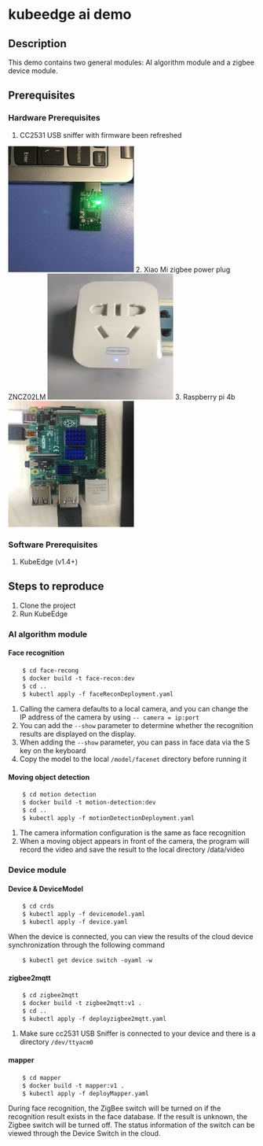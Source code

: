 # kubeedge ai demo
## Description
This demo contains two general modules: AI algorithm module and a zigbee device module.
## Prerequisites  
### Hardware Prerequisites  
1. CC2531 USB sniffer with firmware been refreshed
<img src="./image/cc2531.jpg" width=256 height=256 />
2. Xiao Mi zigbee power plug ZNCZ02LM
<img src="./image/switch.jpg" width=256 height=256 />  
3. Raspberry pi 4b 
<img src="./image/raspberrypi.jpg" width=256 height=256 /> 

### Software Prerequisites  
1. KubeEdge (v1.4+)
## Steps to reproduce
1. Clone the project 
2. Run KubeEdge
### AI algorithm module
#### Face recognition    
``` 
    $ cd face-recong  
    $ docker build -t face-recon:dev  
    $ cd ..
    $ kubectl apply -f faceReconDeployment.yaml
 ```  
1. Calling the camera defaults to a local camera, and you can change the IP address of the camera by using `-- camera = ip:port`  
2. You can add the `--show` parameter to determine whether the recognition results are displayed on the display.  
3. When adding the `--show` parameter, you can pass in face data via the S key on the keyboard  
4. Copy the model to the local `/model/facenet` directory before running it
#### Moving object detection  
``` 
    $ cd motion detection  
    $ docker build -t motion-detection:dev 
    $ cd ..
    $ kubectl apply -f motionDetectionDeployment.yaml
 ```    
1. The camera information configuration is the same as face recognition
2. When a moving object appears in front of the camera, the program will record the video and save the result to the local directory /data/video
### Device module
#### Device & DeviceModel
``` 
    $ cd crds
    $ kubectl apply -f devicemodel.yaml
    $ kubectl apply -f device.yaml
 ```    
When the device is connected, you can view the results of the cloud device synchronization through the following command
``` 
    $ kubectl get device switch -oyaml -w 
```  
#### zigbee2mqtt  
``` 
    $ cd zigbee2mqtt
    $ docker build -t zigbee2mqtt:v1 .
    $ cd ..
    $ kubectl apply -f deployzigbee2mqtt.yaml
```
1. Make sure cc2531 USB Sniffer is connected to your device and there is a directory `/dev/ttyacm0`
#### mapper
``` 
    $ cd mapper
    $ docker build -t mapper:v1 .
    $ kubectl apply -f deployMapper.yaml  
```  
During face recognition, the ZigBee switch will be turned on if the recognition result exists in the face database. If the result is unknown, the Zigbee switch will be turned off. The status information of the switch can be viewed through the Device Switch in the cloud.
